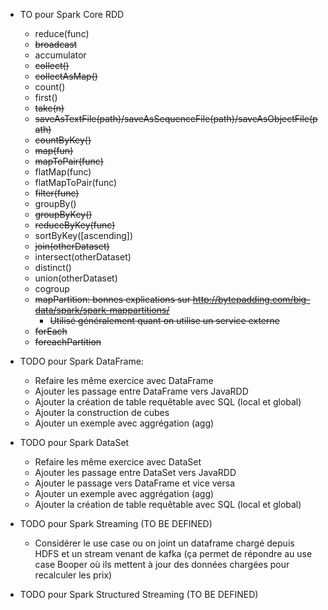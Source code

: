 * TO pour Spark Core RDD
  * reduce(func)
  * ~~broadcast~~
  * accumulator
  * ~~collect()~~
  * ~~collectAsMap()~~
  * count()
  * first()
  * ~~take(n)~~
  * ~~saveAsTextFile(path)/saveAsSequenceFile(path)/saveAsObjectFile(path)~~
  * ~~countByKey()~~
  * ~~map(fun)~~
  * ~~mapToPair(func)~~
  * flatMap(func)
  * flatMapToPair(func)
  * ~~filter(func)~~
  * groupBy()
  * ~~groupByKey()~~
  * ~~reduceByKey(func)~~
  * sortByKey([ascending])
  * ~~join(otherDataset)~~
  * intersect(otherDataset)
  * distinct()
  * union(otherDataset)
  * cogroup
  * ~~mapPartition: bonnes explications sur http://bytepadding.com/big-data/spark/spark-mappartitions/~~
     * ~~Utilisé généralement quant on utilise un service externe~~
  * ~~forEach~~
  * ~~foreachPartition~~
* TODO pour Spark DataFrame:
    * Refaire les même exercice avec DataFrame
    * Ajouter les passage entre DataFrame vers JavaRDD
    * Ajouter la création de table requêtable avec SQL (local et global)
    * Ajouter la construction de cubes
    * Ajouter un exemple avec aggrégation (agg)
   
* TODO pour Spark DataSet
    * Refaire les même exercice avec DataSet
    * Ajouter les passage entre DataSet vers JavaRDD
    * Ajouter le passage vers DataFrame et vice versa
    * Ajouter un exemple avec aggrégation (agg)
    * Ajouter la création de table requêtable avec SQL (local et global)
 
 * TODO pour Spark Streaming (TO BE DEFINED)
   * Considérer le use case ou on joint un dataframe chargé depuis HDFS et un stream venant de kafka (ça permet de répondre au use case Booper où ils mettent à jour des données chargées pour recalculer les prix)
 * TODO pour Spark Structured Streaming (TO BE DEFINED)


